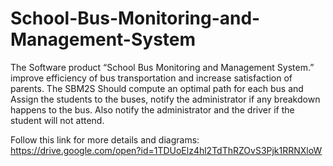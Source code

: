 # School-Bus-Monitoring-and-Management-System

The Software product “School Bus Monitoring and Management System.” improve efficiency of bus transportation and increase satisfaction of parents.
The SBM2S Should compute an optimal path for each bus and Assign the students to the buses, notify
the administrator if any breakdown happens to the bus. Also notify the administrator and the driver if the student will not attend.


Follow this link for more details and diagrams:
https://drive.google.com/open?id=1TDUoElz4hl2TdThRZOvS3Pjk1RRNXloW
